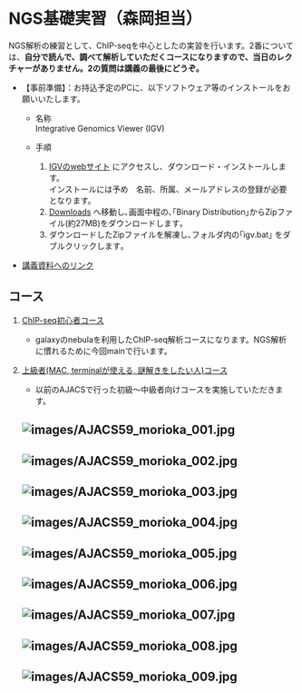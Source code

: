 # NGS基礎実習（森岡担当）
NGS解析の練習として、ChIP-seqを中心としたの実習を行います。2番については、**自分で読んで、調べて解析していただくコースになりますので、当日のレクチャーがありません。2の質問は講義の最後にどうぞ。**

- 【事前準備】：お持込予定のPCに、以下ソフトウェア等のインストールをお願いいたします。

   - 名称  
Integrative Genomics Viewer (IGV)

   - 手順  
      1. [IGVのwebサイト](http://www.broadinstitute.org/igv/) にアクセスし、ダウンロード・インストールします。  
          インストールには予め　名前、所属、メールアドレスの登録が必要となります。
      2. [Downloads](http://www.broadinstitute.org/software/igv/download) へ移動し､画面中程の､｢Binary Distribution｣からZipファイル(約27MB)をダウンロードします｡
      3. ダウンロードしたZipファイルを解凍し､フォルダ内の｢igv.bat｣ をダブルクリックします｡

- [講義資料へのリンク](https://drive.google.com/folderview?id=0B4oXGzAZTVKefkw5NUJQdkYtQnZUWWRmWHgwLVd3RTNTVWVCUUtsSDZSRi12SnNqekZfZFU&usp=sharing)



## コース

1. [ChIP-seq初心者コース](https://github.com/suimye/gunmadai/wiki/nebula_chipseq)
	- galaxyのnebulaを利用したChIP-seq解析コースになります。NGS解析に慣れるために今回mainで行います。


2. [上級者(MAC, terminalが使える, 謎解きをしたい人)コース](https://github.com/suimye/NGS_handson2015/wiki/NGS_senior)
	- 以前のAJACSで行った初級〜中級者向けコースを実施していただきます。

	![images/AJACS59_morioka_001.jpg](images/AJACS59_morioka_001.jpg)
	---

	![images/AJACS59_morioka_002.jpg](images/AJACS59_morioka_002.jpg)
	---

	![images/AJACS59_morioka_003.jpg](images/AJACS59_morioka_003.jpg)
	---

	![images/AJACS59_morioka_004.jpg](images/AJACS59_morioka_004.jpg)
	---

	![images/AJACS59_morioka_005.jpg](images/AJACS59_morioka_005.jpg)
	---

	![images/AJACS59_morioka_006.jpg](images/AJACS59_morioka_006.jpg)
	---

	![images/AJACS59_morioka_007.jpg](images/AJACS59_morioka_007.jpg)
	---

	![images/AJACS59_morioka_008.jpg](images/AJACS59_morioka_008.jpg)
	---

	![images/AJACS59_morioka_009.jpg](images/AJACS59_morioka_009.jpg)
	---
